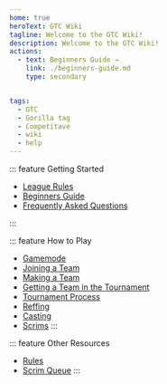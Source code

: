 ```yaml
---
home: true
heroText: GTC Wiki
tagline: Welcome to the GTC Wiki!
description: Welcome to the GTC Wiki!
actions:
  - text: Beginners Guide →
    link: ./beginners-guide.md
    type: secondary


tags:
  - GTC
  - Gorilla tag
  - Competitave
  - wiki
  - help
---
```


<!-- markdownlint-disable MD041 -->
<!-- markdownlint-disable MD033 -->
<div class='features'>

::: feature Getting Started



* [League Rules](./LeagueRules/LeagueRules.md)
* [Beginners Guide](./beginners-guide.md)
* [Frequently Asked Questions](./faq.md)

:::

::: feature How to Play


* [Gamemode](./Gamemode/Gamemode.md)
* [Joining a Team](./ranking/how-to-rank-map.md)
* [Making a Team](/ranking/criteria/)
* [Getting a Team in the Tournament](./ranking/ranking-queue-rules.md)
* [Tournament Process](./ranking/qat-guidelines.md)
* [Reffing](./ranking/modding-queue-information.md)
* [Casting](./ranking/scoresaber-team-information.md)
* [Scrims](./ranking/ranking-unban-system-and-terms.md)
:::

::: feature Other Resources

* [Rules](./rules.md)
* [Scrim Queue](./ScrimQueue.md)
:::

</div>


